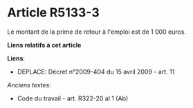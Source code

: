 # Article R5133-3

Le montant de la prime de retour à l'emploi est de 1 000 euros.

**Liens relatifs à cet article**

**Liens**:

  - DEPLACE: Décret n°2009-404 du 15 avril 2009 - art. 11

_Anciens textes_:

  - Code du travail - art. R322-20 al 1 (Ab)

